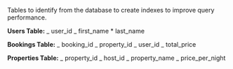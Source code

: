 Tables to identify from the database to create indexes to improve query performance.

**Users Table:**
_ user_id
_ first_name \* last_name

**Bookings Table:**
_ booking_id
_ property_id
_ user_id
_ total_price

**Properties Table:**
_ property_id
_ host_id
_ property_name
_ price_per_night
